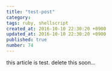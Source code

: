 ```yaml
---
title: "test-post"
category: 
tags: ruby, shellscript
created_at: 2016-10-10 22:30:20 +0900
updated_at: 2016-10-10 22:30:20 +0900
published: true
number: 74
---
```


this article is test.
delete this soon...
